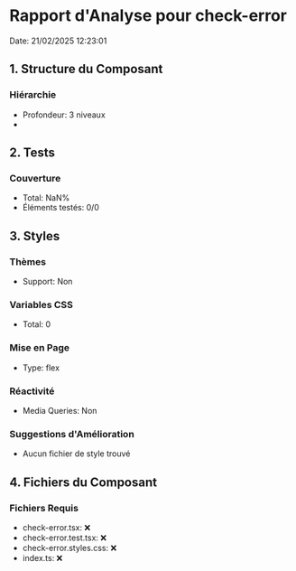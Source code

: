 # Rapport d'Analyse pour check-error

Date: 21/02/2025 12:23:01

## 1. Structure du Composant

### Hiérarchie

- Profondeur: 3 niveaux
- <jake>

## 2. Tests

### Couverture

- Total: NaN%
- Éléments testés: 0/0

## 3. Styles

### Thèmes

- Support: Non

### Variables CSS

- Total: 0

### Mise en Page

- Type: flex

### Réactivité

- Media Queries: Non

### Suggestions d'Amélioration

- Aucun fichier de style trouvé

## 4. Fichiers du Composant

### Fichiers Requis

- check-error.tsx: ❌
- check-error.test.tsx: ❌
- check-error.styles.css: ❌
- index.ts: ❌

